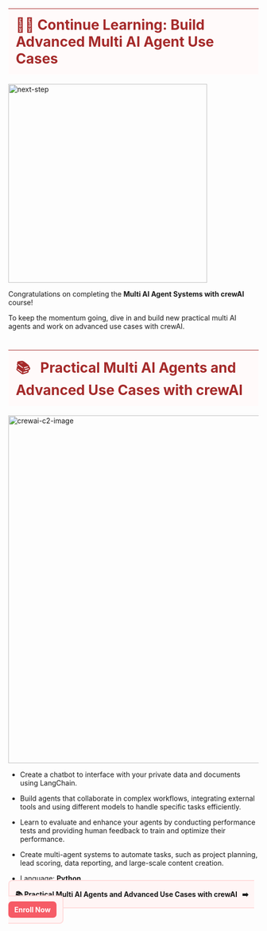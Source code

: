 <h1 style="background-color:rgb(255,250,250); color:brown; padding:15px; border-top-style:solid; border-width:1px;"> 👨‍💻 Continue Learning: Build Advanced Multi AI Agent Use Cases</h1>
<img  style="display: block; " src="images/next-step-7.png" alt="next-step" border="0" width="400px"></img>

Congratulations on completing the **Multi AI Agent Systems with crewAI** course!

To keep the momentum going, dive in and build new practical multi AI agents and work on advanced use cases with crewAI.



<h1 style="background-color:rgb(255,250,250); color:brown; padding:15px; border-top-style:solid; border-width:1px;"> 📚  &nbsp; Practical Multi AI Agents and Advanced Use Cases with crewAI</h1>

<a href="https://learn.deeplearning.ai/courses/practical-multi-ai-agents-and-advanced-use-cases-with-crewai/"><img width="700px" src="images/crewai-c2.png" alt="crewai-c2-image" border="0"></a>

- Create a chatbot to interface with your private data and documents using LangChain.

- Build agents that collaborate in complex workflows, integrating external tools and using different models to handle specific tasks efficiently.

- Learn to evaluate and enhance your agents by conducting performance tests and providing human feedback to train and optimize their performance.

- Create multi-agent systems to automate tasks, such as project planning, lead scoring, data reporting, and large-scale content creation.

- Language: **Python**

<span style="padding: 18px 12px; background-color:rgb(255, 245,245); border-radius:8px; border-color:rgb(255,220,220); border-width:2px; border-style:solid; margin-bottom:10px"><b>📚 Practical Multi AI Agents and Advanced Use Cases with crewAI &nbsp; ➡️ </b> &nbsp;&nbsp; <a href="https://learn.deeplearning.ai/courses/practical-multi-ai-agents-and-advanced-use-cases-with-crewai/" style="background-color: #F65B66; border-radius:7px; color: white; padding: 8px 12px; text-align: center; text-decoration: none; display: inline-block;">
        <b>Enroll Now</b>
    </a></span>
<p></p>
<br>


